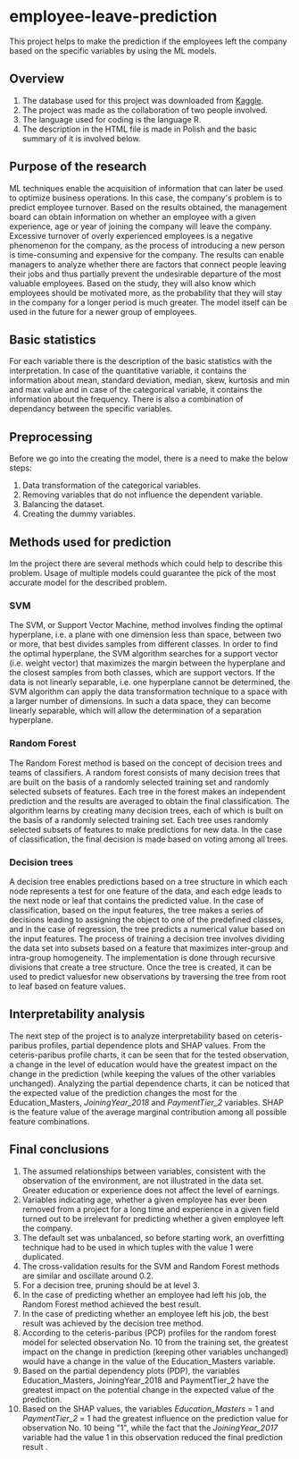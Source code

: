 # employee-leave-prediction
This project helps to make the prediction if the employees left the company based on the specific variables by using the ML models.

## Overview
1. The database used for this project was downloaded from [Kaggle](www.kaggle.com).
2. The project was made as the collaboration of two people involved.
3. The language used for coding is the language R.
4. The description in the HTML file is made in Polish and the basic summary of it is involved below.

## Purpose of the research
ML techniques enable the acquisition of information that can later be used to optimize business operations. In this case, the company's problem is to predict employee turnover. Based on the results obtained, the management board can obtain information on whether an employee with a given experience, age or year of joining the company will leave the company. Excessive turnover of overly experienced employees is a negative phenomenon for the company, as the process of introducing a new person is time-consuming and expensive for the company. The results can enable managers to analyze whether there are factors that connect people leaving their jobs and thus partially prevent the undesirable departure of the most valuable employees. Based on the study, they will also know which employees should be motivated more, as the probability that they will stay in the company for a longer period is much greater. The model itself can be used in the future for a newer group of employees.

## Basic statistics
For each variable there is the description of the basic statistics with the interpretation. In case of the quantitative variable, it contains the information about mean, standard deviation, median, skew, kurtosis and min and max value and in case of the categorical variable, it contains the information about the frequency. There is also a combination of dependancy between the specific variables.

## Preprocessing
Before we go into the creating the model, there is a need to make the below steps:
1. Data transformation of the categorical variables.
2. Removing variables that do not influence the dependent variable.
3. Balancing the dataset.
4. Creating the dummy variables.

## Methods used for prediction
Im the project there are several methods which could help to describe this problem. Usage of multiple models could guarantee the pick of the most accurate model for the described problem.

### SVM
The SVM, or Support Vector Machine, method involves finding the optimal hyperplane, i.e. a plane with one dimension less than space, between two or more, that best divides samples from different classes. In order to find the optimal hyperplane, the SVM algorithm searches for a support vector (i.e. weight vector) that maximizes the margin between the hyperplane and the closest samples from both classes, which are support vectors. If the data is not linearly separable, i.e. one hyperplane cannot be determined, the SVM algorithm can apply the data transformation technique to a space with a larger number of dimensions. In such a data space, they can become linearly separable, which will allow the determination of a separation hyperplane.

### Random Forest
The Random Forest method is based on the concept of decision trees and teams of classifiers. A random forest consists of many decision trees that are built on the basis of a randomly selected training set and randomly selected subsets of features. Each tree in the forest makes an independent prediction and the results are averaged to obtain the final classification. The algorithm learns by creating many decision trees, each of which is built on the basis of a randomly selected training set. Each tree uses randomly selected subsets of features to make predictions for new data. In the case of classification, the final decision is made based on voting among all trees.

### Decision trees
A decision tree enables predictions based on a tree structure in which each node represents a test for one feature of the data, and each edge leads to the next node or leaf that contains the predicted value. In the case of classification, based on the input features, the tree makes a series of decisions leading to assigning the object to one of the predefined classes, and in the case of regression, the tree predicts a numerical value based on the input features. The process of training a decision tree involves dividing the data set into subsets based on a feature that maximizes inter-group and intra-group homogeneity. The implementation is done through recursive divisions that create a tree structure. Once the tree is created, it can be used to predict values ​​for new observations by traversing the tree from root to leaf based on feature values.

## Interpretability analysis
The next step of the project is to analyze interpretability based on ceteris-paribus profiles, partial dependence plots and SHAP values. From the ceteris-paribus profile charts, it can be seen that for the tested observation, a change in the level of education would have the greatest impact on the change in the prediction (while keeping the values ​​of the other variables unchanged). Analyzing the partial dependence charts, it can be noticed that the expected value of the prediction changes the most for the Education_Masters, *JoiningYear_2018* and *PaymentTier_2* variables. SHAP is the feature value of the average marginal contribution among all possible feature combinations.

## Final conclusions
1. The assumed relationships between variables, consistent with the observation of the environment, are not illustrated in the data set. Greater education or experience does not affect the level of earnings.
2. Variables indicating age, whether a given employee has ever been removed from a project for a long time and experience in a given field turned out to be irrelevant for predicting whether a given employee left the company.
3. The default set was unbalanced, so before starting work, an overfitting technique had to be used in which tuples with the value 1 were duplicated.
4. The cross-validation results for the SVM and Random Forest methods are similar and oscillate around 0.2.
5. For a decision tree, pruning should be at level 3.
6. In the case of predicting whether an employee had left his job, the Random Forest method achieved the best result.
7. In the case of predicting whether an employee left his job, the best result was achieved by the decision tree method.
8. According to the ceteris-paribus (PCP) profiles for the random forest model for selected observation No. 10 from the training set, the greatest impact on the change in prediction (keeping other variables unchanged) would have a change in the value of the Education_Masters variable.
9. Based on the partial dependency plots (PDP), the variables Education_Masters, JoiningYear_2018 and PaymentTier_2 have the greatest impact on the potential change in the expected value of the prediction.
10. Based on the SHAP values, the variables *Education_Masters* = 1 and *PaymentTier_2* = 1 had the greatest influence on the prediction value for observation No. 10 being "1", while the fact that the *JoiningYear_2017* variable had the value 1 in this observation reduced the final prediction result .
